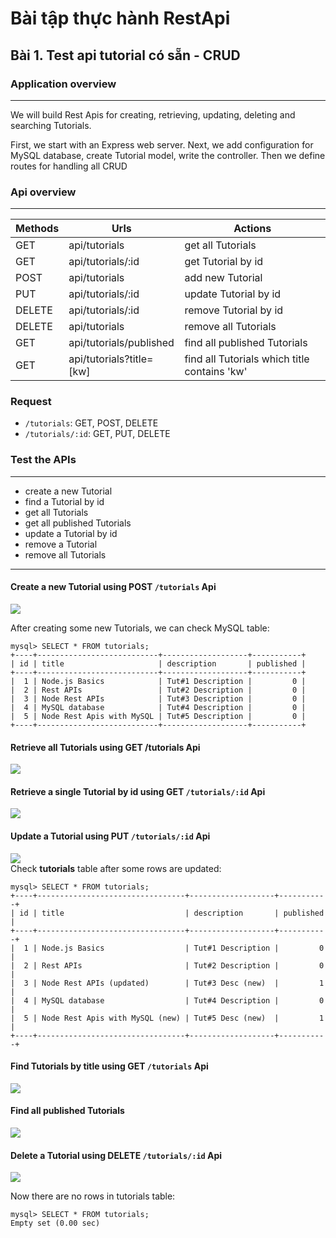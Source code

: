 # Bài tập thực hành RestApi

## Bài 1. Test api tutorial  có sẵn - CRUD

### Application overview

---
We will build Rest Apis for creating, retrieving, updating, deleting and searching Tutorials.

First, we start with an Express web server. Next, we add configuration for MySQL database, create Tutorial model, write the controller. Then we define routes for handling all CRUD

### Api overview

---
|Methods|Urls| Actions
|---|---|---|
GET | api/tutorials|  get all Tutorials
GET | api/tutorials/:id|  get Tutorial by id
POST | api/tutorials|  add new Tutorial
PUT | api/tutorials/:id|  update Tutorial by id
DELETE | api/tutorials/:id|  remove Tutorial by id
DELETE | api/tutorials|  remove all Tutorials
GET | api/tutorials/published|  find all published Tutorials
GET | api/tutorials?title=[kw]|  find all Tutorials which title contains 'kw'

### Request

* `/tutorials`: GET, POST, DELETE
* `/tutorials/:id`: GET, PUT, DELETE

### Test the APIs

---

* create a new Tutorial
* find a Tutorial by id
* get all Tutorials
* get all published Tutorials
* update a Tutorial by id
* remove a Tutorial
* remove all Tutorials

---

#### Create a new Tutorial using POST `/tutorials` Api

![](./images/nodejs-rest-api-express-mysql-create-tutorial.png)

After creating some new Tutorials, we can check MySQL table:

```
mysql> SELECT * FROM tutorials;
+----+---------------------------+-------------------+-----------+
| id | title                     | description       | published |
+----+---------------------------+-------------------+-----------+
|  1 | Node.js Basics            | Tut#1 Description |         0 |
|  2 | Rest APIs                 | Tut#2 Description |         0 |
|  3 | Node Rest APIs            | Tut#3 Description |         0 |
|  4 | MySQL database            | Tut#4 Description |         0 |
|  5 | Node Rest Apis with MySQL | Tut#5 Description |         0 |
+----+---------------------------+-------------------+-----------+
```

#### Retrieve all Tutorials using GET /tutorials Api

![](images/nodejs-rest-api-express-mysql-retrieve-tutorial.png)

#### Retrieve a single Tutorial by id using GET `/tutorials/:id` Api

![](images/nodejs-rest-api-express-mysql-retrieve-one-tutorial.png)

#### Update a Tutorial using PUT `/tutorials/:id` Api

![](images/nodejs-rest-api-express-mysql-update-tutorial.png)
<br>Check **tutorials** table after some rows are updated:

```
mysql> SELECT * FROM tutorials;
+----+---------------------------------+-------------------+-----------+
| id | title                           | description       | published |
+----+---------------------------------+-------------------+-----------+
|  1 | Node.js Basics                  | Tut#1 Description |         0 |
|  2 | Rest APIs                       | Tut#2 Description |         0 |
|  3 | Node Rest APIs (updated)        | Tut#3 Desc (new)  |         1 |
|  4 | MySQL database                  | Tut#4 Description |         0 |
|  5 | Node Rest Apis with MySQL (new) | Tut#5 Desc (new)  |         1 |
+----+---------------------------------+-------------------+-----------+
```

#### Find Tutorials by title using GET `/tutorials` Api

![](images/nodejs-rest-api-express-mysql-search-tutorial.png)

#### Find all published Tutorials

![](images/nodejs-rest-api-express-mysql-find-tutorial.png)

#### Delete a Tutorial using DELETE `/tutorials/:id` Api

![](images/nodejs-rest-api-express-mysql-delete-id-tutorial.png)

Now there are no rows in tutorials table:

```
mysql> SELECT * FROM tutorials;
Empty set (0.00 sec)
```
